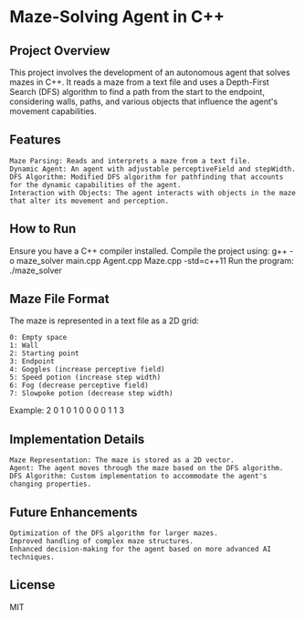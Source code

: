 # Maze-Solving Agent in C++

## Project Overview

This project involves the development of an autonomous agent that solves mazes in C++. It reads a maze from a text file and uses a Depth-First Search (DFS) algorithm to find a path from the start to the endpoint, considering walls, paths, and various objects that influence the agent's movement capabilities.

## Features

    Maze Parsing: Reads and interprets a maze from a text file.
    Dynamic Agent: An agent with adjustable perceptiveField and stepWidth.
    DFS Algorithm: Modified DFS algorithm for pathfinding that accounts for the dynamic capabilities of the agent.
    Interaction with Objects: The agent interacts with objects in the maze that alter its movement and perception.
## How to Run

Ensure you have a C++ compiler installed. Compile the project using: g++ -o maze_solver main.cpp Agent.cpp Maze.cpp -std=c++11
Run the program: ./maze_solver

## Maze File Format

The maze is represented in a text file as a 2D grid:

    0: Empty space
    1: Wall
    2: Starting point
    3: Endpoint
    4: Goggles (increase perceptive field)
    5: Speed potion (increase step width)
    6: Fog (decrease perceptive field)
    7: Slowpoke potion (decrease step width)
    
Example: 
2 0 1 0
1 0 0 0
0 1 1 3

## Implementation Details

    Maze Representation: The maze is stored as a 2D vector.
    Agent: The agent moves through the maze based on the DFS algorithm.
    DFS Algorithm: Custom implementation to accommodate the agent's changing properties.

## Future Enhancements

    Optimization of the DFS algorithm for larger mazes.
    Improved handling of complex maze structures.
    Enhanced decision-making for the agent based on more advanced AI techniques.

## License
MIT

  

